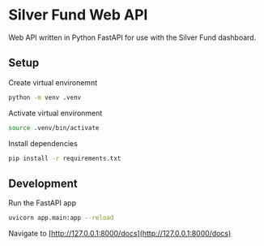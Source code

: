 # Silver Fund Web API
Web API written in Python FastAPI for use with the Silver Fund dashboard.

## Setup

Create virtual environemnt

```bash
python -m venv .venv
```

Activate virtual environment
```bash
source .venv/bin/activate
```

Install dependencies

```bash
pip install -r requirements.txt
```

## Development

Run the FastAPI app

```bash
uvicorn app.main:app --reload
```

Navigate to [http://127.0.0.1:8000/docs](http://127.0.0.1:8000/docs)
